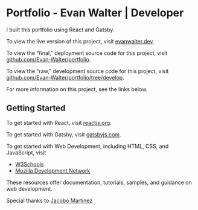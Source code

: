 # Portfolio - Evan Walter | Developer

I built this portfolio using React and Gatsby.

To view the live version of this project, visit [evanwalter.dev](https://evanwalter.dev).

To view the "final," deployment source code for this project, visit [github.com/Evan-Walter/portfolio](https://github.com/Evan-Walter/portfolio).

To view the "raw," development source code for this project, visit [github.com/Evan-Walter/portfolio/tree/develop](https://github.com/Evan-Walter/portfolio/tree/develop).

For more information on this project, see the links below.

## Getting Started

To get started with React, visit [reactjs.org](https://reactjs.org/).

To get started with Gatsby, visit [gatsbyjs.com](https://www.gatsbyjs.com/).

To get started with Web Development, including HTML, CSS, and JavaScript, visit

- [W3Schools](https://www.w3schools.com/)
- [Mozilla Development Network](https://developer.mozilla.org/)

These resources offer documentation, tutorials, samples, and guidance on web development.

Special thanks to [Jacobo Martínez](https://github.com/cobidev)
